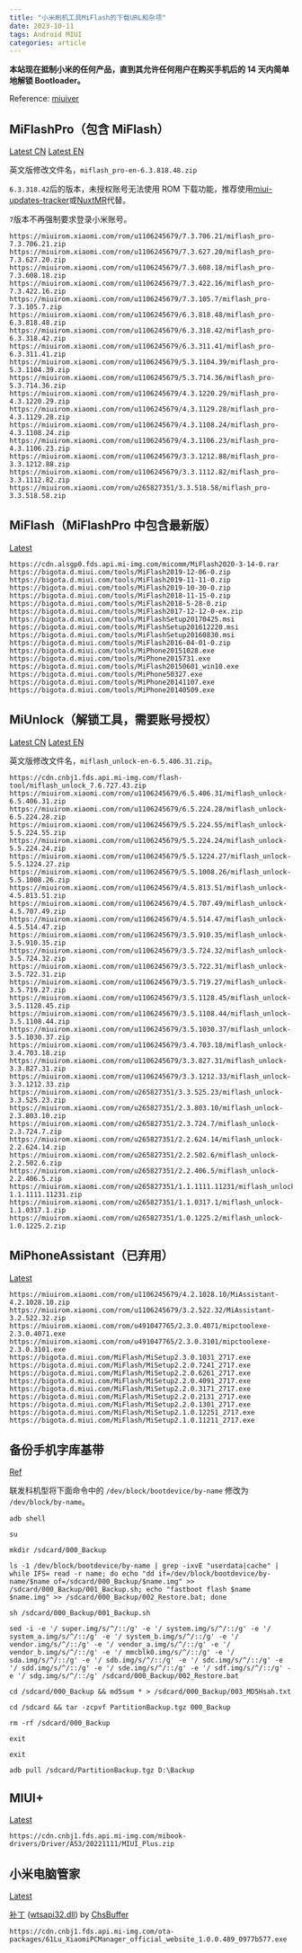 ```yaml
---
title: "小米刷机工具MiFlash的下载URL和杂项"
date: 2023-10-11
tags: Android MIUI
categories: article
---
```


**本站现在抵制小米的任何产品，直到其允许任何用户在购买手机后的 14 天内简单地解锁 Bootloader。**

Reference: [miuiver](https://miuiver.com/miflash-pro/)

## MiFlashPro（包含 MiFlash）

[Latest CN](https://miuirom.xiaomi.com/rom/u1106245679/7.3.706.21/miflash_pro-7.3.706.21.zip) [Latest EN](https://miuirom.xiaomi.com/rom/u1106245679/7.3.706.21/miflash_pro-en-7.3.706.21.zip)

英文版修改文件名，`miflash_pro-en-6.3.818.48.zip`

`6.3.318.42`后的版本，未授权账号无法使用 ROM 下载功能，推荐使用[miui-updates-tracker](https://github.com/XiaomiFirmwareUpdater/miui-updates-tracker)或[NuxtMR](https://github.com/HegeKen/NuxtMR)代替。

`7`版本不再强制要求登录小米账号。

```
https://miuirom.xiaomi.com/rom/u1106245679/7.3.706.21/miflash_pro-7.3.706.21.zip
https://miuirom.xiaomi.com/rom/u1106245679/7.3.627.20/miflash_pro-7.3.627.20.zip
https://miuirom.xiaomi.com/rom/u1106245679/7.3.608.18/miflash_pro-7.3.608.18.zip
https://miuirom.xiaomi.com/rom/u1106245679/7.3.422.16/miflash_pro-7.3.422.16.zip
https://miuirom.xiaomi.com/rom/u1106245679/7.3.105.7/miflash_pro-7.3.105.7.zip
https://miuirom.xiaomi.com/rom/u1106245679/6.3.818.48/miflash_pro-6.3.818.48.zip
https://miuirom.xiaomi.com/rom/u1106245679/6.3.318.42/miflash_pro-6.3.318.42.zip
https://miuirom.xiaomi.com/rom/u1106245679/6.3.311.41/miflash_pro-6.3.311.41.zip
https://miuirom.xiaomi.com/rom/u1106245679/5.3.1104.39/miflash_pro-5.3.1104.39.zip
https://miuirom.xiaomi.com/rom/u1106245679/5.3.714.36/miflash_pro-5.3.714.36.zip
https://miuirom.xiaomi.com/rom/u1106245679/4.3.1220.29/miflash_pro-4.3.1220.29.zip
https://miuirom.xiaomi.com/rom/u1106245679/4.3.1129.28/miflash_pro-4.3.1129.28.zip
https://miuirom.xiaomi.com/rom/u1106245679/4.3.1108.24/miflash_pro-4.3.1108.24.zip
https://miuirom.xiaomi.com/rom/u1106245679/4.3.1106.23/miflash_pro-4.3.1106.23.zip
https://miuirom.xiaomi.com/rom/u1106245679/3.3.1212.88/miflash_pro-3.3.1212.88.zip
https://miuirom.xiaomi.com/rom/u1106245679/3.3.1112.82/miflash_pro-3.3.1112.82.zip
https://miuirom.xiaomi.com/rom/u265827351/3.3.518.58/miflash_pro-3.3.518.58.zip
```

## MiFlash（MiFlashPro 中包含最新版）

[Latest](https://cdn.alsgp0.fds.api.mi-img.com/micomm/MiFlash2020-3-14-0.rar)

```
https://cdn.alsgp0.fds.api.mi-img.com/micomm/MiFlash2020-3-14-0.rar
https://bigota.d.miui.com/tools/MiFlash2019-12-06-0.zip
https://bigota.d.miui.com/tools/MiFlash2019-11-11-0.zip
https://bigota.d.miui.com/tools/MiFlash2019-10-30-0.zip
https://bigota.d.miui.com/tools/MiFlash2018-11-15-0.zip
https://bigota.d.miui.com/tools/MiFlash2018-5-28-0.zip
https://bigota.d.miui.com/tools/MiFlash2017-12-12-0-ex.zip
https://bigota.d.miui.com/tools/MiFlashSetup20170425.msi
https://bigota.d.miui.com/tools/MiFlashSetup201612220.msi
https://bigota.d.miui.com/tools/MiFlashSetup20160830.msi
https://bigota.d.miui.com/tools/MiFlash2016-04-01-0.zip
https://bigota.d.miui.com/tools/MiPhone20151028.exe
https://bigota.d.miui.com/tools/MiPhone2015731.exe
https://bigota.d.miui.com/tools/MiFlash20150601_win10.exe
https://bigota.d.miui.com/tools/MiPhone50327.exe
https://bigota.d.miui.com/tools/MiPhone20141107.exe
https://bigota.d.miui.com/tools/MiPhone20140509.exe
```

## MiUnlock（解锁工具，需要账号授权）

[Latest CN](https://cdn.cnbj1.fds.api.mi-img.com/flash-tool/miflash_unlock_7.6.727.43.zip) [Latest EN](https://miuirom.xiaomi.com/rom/u1106245679/6.5.224.28/miflash_unlock-en-6.5.224.28.zip)

英文版修改文件名，`miflash_unlock-en-6.5.406.31.zip`。

```
https://cdn.cnbj1.fds.api.mi-img.com/flash-tool/miflash_unlock_7.6.727.43.zip
https://miuirom.xiaomi.com/rom/u1106245679/6.5.406.31/miflash_unlock-6.5.406.31.zip
https://miuirom.xiaomi.com/rom/u1106245679/6.5.224.28/miflash_unlock-6.5.224.28.zip
https://miuirom.xiaomi.com/rom/u1106245679/5.5.224.55/miflash_unlock-5.5.224.55.zip
https://miuirom.xiaomi.com/rom/u1106245679/5.5.224.24/miflash_unlock-5.5.224.24.zip
https://miuirom.xiaomi.com/rom/u1106245679/5.5.1224.27/miflash_unlock-5.5.1224.27.zip
https://miuirom.xiaomi.com/rom/u1106245679/5.5.1008.26/miflash_unlock-5.5.1008.26.zip
https://miuirom.xiaomi.com/rom/u1106245679/4.5.813.51/miflash_unlock-4.5.813.51.zip
https://miuirom.xiaomi.com/rom/u1106245679/4.5.707.49/miflash_unlock-4.5.707.49.zip
https://miuirom.xiaomi.com/rom/u1106245679/4.5.514.47/miflash_unlock-4.5.514.47.zip
https://miuirom.xiaomi.com/rom/u1106245679/3.5.910.35/miflash_unlock-3.5.910.35.zip
https://miuirom.xiaomi.com/rom/u1106245679/3.5.724.32/miflash_unlock-3.5.724.32.zip
https://miuirom.xiaomi.com/rom/u1106245679/3.5.722.31/miflash_unlock-3.5.722.31.zip
https://miuirom.xiaomi.com/rom/u1106245679/3.5.719.27/miflash_unlock-3.5.719.27.zip
https://miuirom.xiaomi.com/rom/u1106245679/3.5.1128.45/miflash_unlock-3.5.1128.45.zip
https://miuirom.xiaomi.com/rom/u1106245679/3.5.1108.44/miflash_unlock-3.5.1108.44.zip
https://miuirom.xiaomi.com/rom/u1106245679/3.5.1030.37/miflash_unlock-3.5.1030.37.zip
https://miuirom.xiaomi.com/rom/u1106245679/3.4.703.18/miflash_unlock-3.4.703.18.zip
https://miuirom.xiaomi.com/rom/u1106245679/3.3.827.31/miflash_unlock-3.3.827.31.zip
https://miuirom.xiaomi.com/rom/u1106245679/3.3.1212.33/miflash_unlock-3.3.1212.33.zip
https://miuirom.xiaomi.com/rom/u265827351/3.3.525.23/miflash_unlock-3.3.525.23.zip
https://miuirom.xiaomi.com/rom/u265827351/2.3.803.10/miflash_unlock-2.3.803.10.zip
https://miuirom.xiaomi.com/rom/u265827351/2.3.724.7/miflash_unlock-2.3.724.7.zip
https://miuirom.xiaomi.com/rom/u265827351/2.2.624.14/miflash_unlock-2.2.624.14.zip
https://miuirom.xiaomi.com/rom/u265827351/2.2.502.6/miflash_unlock-2.2.502.6.zip
https://miuirom.xiaomi.com/rom/u265827351/2.2.406.5/miflash_unlock-2.2.406.5.zip
https://miuirom.xiaomi.com/rom/u265827351/1.1.1111.11231/miflash_unlock-1.1.1111.11231.zip
https://miuirom.xiaomi.com/rom/u265827351/1.1.0317.1/miflash_unlock-1.1.0317.1.zip
https://miuirom.xiaomi.com/rom/u265827351/1.0.1225.2/miflash_unlock-1.0.1225.2.zip
```

## MiPhoneAssistant（已弃用）

[Latest](https://miuirom.xiaomi.com/rom/u1106245679/4.2.1028.10/MiAssistant-4.2.1028.10.zip)

```
https://miuirom.xiaomi.com/rom/u1106245679/4.2.1028.10/MiAssistant-4.2.1028.10.zip
https://miuirom.xiaomi.com/rom/u1106245679/3.2.522.32/MiAssistant-3.2.522.32.zip
https://miuirom.xiaomi.com/rom/u491047765/2.3.0.4071/mipctoolexe-2.3.0.4071.exe
https://miuirom.xiaomi.com/rom/u491047765/2.3.0.3101/mipctoolexe-2.3.0.3101.exe
https://bigota.d.miui.com/MiFlash/MiSetup2.3.0.1031_2717.exe
https://bigota.d.miui.com/MiFlash/MiSetup2.2.0.7241_2717.exe
https://bigota.d.miui.com/MiFlash/MiSetup2.2.0.6261_2717.exe
https://bigota.d.miui.com/MiFlash/MiSetup2.2.0.4091_2717.exe
https://bigota.d.miui.com/MiFlash/MiSetup2.2.0.3171_2717.exe
https://bigota.d.miui.com/MiFlash/MiSetup2.2.0.2131_2717.exe
https://bigota.d.miui.com/MiFlash/MiSetup2.2.0.1301_2717.exe
https://bigota.d.miui.com/MiFlash/MiSetup2.1.0.12251_2717.exe
https://bigota.d.miui.com/MiFlash/MiSetup2.1.0.11211_2717.exe
```

## 备份手机字库基带

[Ref](https://miuiver.com/backup-phone-partition/)

联发科机型将下面命令中的 `/dev/block/bootdevice/by-name` 修改为 `/dev/block/by-name`。

```shell
adb shell

su

mkdir /sdcard/000_Backup

ls -1 /dev/block/bootdevice/by-name | grep -ixvE "userdata|cache" | while IFS= read -r name; do echo "dd if=/dev/block/bootdevice/by-name/$name of=/sdcard/000_Backup/$name.img" >> /sdcard/000_Backup/001_Backup.sh; echo "fastboot flash $name $name.img" >> /sdcard/000_Backup/002_Restore.bat; done

sh /sdcard/000_Backup/001_Backup.sh

sed -i -e '/ super.img/s/^/::/g' -e '/ system.img/s/^/::/g' -e '/ system_a.img/s/^/::/g' -e '/ system_b.img/s/^/::/g' -e '/ vendor.img/s/^/::/g' -e '/ vendor_a.img/s/^/::/g' -e '/ vendor_b.img/s/^/::/g' -e '/ mmcblk0.img/s/^/::/g' -e '/ sda.img/s/^/::/g' -e '/ sdb.img/s/^/::/g' -e '/ sdc.img/s/^/::/g' -e '/ sdd.img/s/^/::/g' -e '/ sde.img/s/^/::/g' -e '/ sdf.img/s/^/::/g' -e '/ sdg.img/s/^/::/g' /sdcard/000_Backup/002_Restore.bat

cd /sdcard/000_Backup && md5sum * > /sdcard/000_Backup/003_MD5Hsah.txt

cd /sdcard && tar -zcpvf PartitionBackup.tgz 000_Backup

rm -rf /sdcard/000_Backup

exit

exit

adb pull /sdcard/PartitionBackup.tgz D:\Backup
```

## MIUI+

[Latest](https://cdn.cnbj1.fds.api.mi-img.com/mibook-drivers/Driver/A53/20221111/MIUI_Plus.zip)

```
https://cdn.cnbj1.fds.api.mi-img.com/mibook-drivers/Driver/A53/20221111/MIUI_Plus.zip
```

## 小米电脑管家

[Latest](https://cdn.cnbj1.fds.api.mi-img.com/ota-packages/61Lu_XiaomiPCManager_official_website_1.0.0.489_0977b577.exe)

[补丁](https://www.coolapk1s.com/feed/46182665) ([wtsapi32.dll](/assets/postres/2023-10-11-miflash/wtsapi32.dll)) by [ChsBuffer](https://github.com/chsbuffer)

```
https://cdn.cnbj1.fds.api.mi-img.com/ota-packages/61Lu_XiaomiPCManager_official_website_1.0.0.489_0977b577.exe
```
